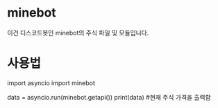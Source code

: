 # minebot
이건 디스코드봇인 minebot의 주식 파일 및 모듈입니다.

# 사용법
import asyncio
import minebot

data = asyncio.run(minebot.getapi())
print(data) #현재 주식 가격을 출력함
